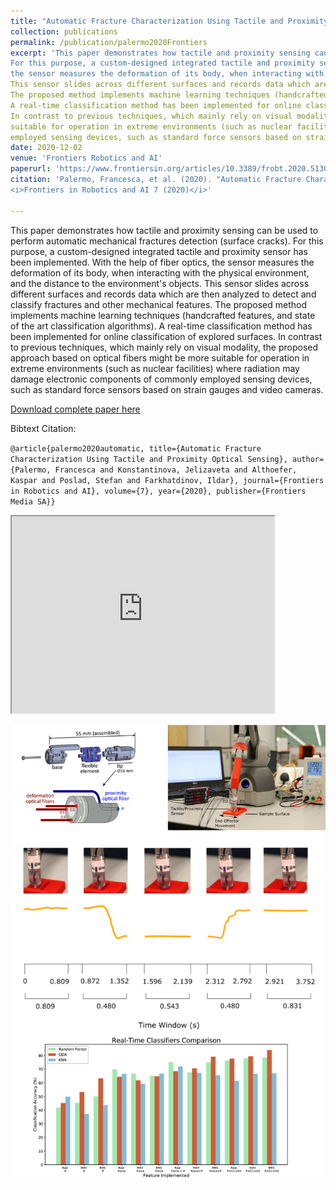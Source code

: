 ```yaml
---
title: "Automatic Fracture Characterization Using Tactile and Proximity Optical Sensing"
collection: publications
permalink: /publication/palermo2020Frontiers
excerpt: 'This paper demonstrates how tactile and proximity sensing can be used to perform automatic mechanical fractures detection (surface cracks). 
For this purpose, a custom-designed integrated tactile and proximity sensor has been implemented. With the help of fiber optics, 
the sensor measures the deformation of its body, when interacting with the physical environment, and the distance to the environment's objects. 
This sensor slides across different surfaces and records data which are then analyzed to detect and classify fractures and other mechanical features. 
The proposed method implements machine learning techniques (handcrafted features, and state of the art classification algorithms). 
A real-time classification method has been implemented for online classification of explored surfaces. 
In contrast to previous techniques, which mainly rely on visual modality, the proposed approach based on optical fibers might be more 
suitable for operation in extreme environments (such as nuclear facilities) where radiation may damage electronic components of commonly 
employed sensing devices, such as standard force sensors based on strain gauges and video cameras.'
date: 2020-12-02
venue: 'Frontiers Robotics and AI'
paperurl: 'https://www.frontiersin.org/articles/10.3389/frobt.2020.513004/full'
citation: 'Palermo, Francesca, et al. (2020). "Automatic Fracture Characterization Using Tactile and Proximity Optical Sensing" 
<i>Frontiers in Robotics and AI 7 (2020)</i>'

---
```

This paper demonstrates how tactile and proximity sensing can be used to perform automatic mechanical fractures detection (surface cracks). 
For this purpose, a custom-designed integrated tactile and proximity sensor has been implemented. With the help of fiber optics, 
the sensor measures the deformation of its body, when interacting with the physical environment, and the distance to the environment's objects. 
This sensor slides across different surfaces and records data which are then analyzed to detect and classify fractures and other mechanical features. 
The proposed method implements machine learning techniques (handcrafted features, and state of the art classification algorithms). 
A real-time classification method has been implemented for online classification of explored surfaces. 
In contrast to previous techniques, which mainly rely on visual modality, the proposed approach based on optical fibers might be more 
suitable for operation in extreme environments (such as nuclear facilities) where radiation may damage electronic components of commonly 
employed sensing devices, such as standard force sensors based on strain gauges and video cameras.

[Download complete paper here](https://www.frontiersin.org/articles/10.3389/frobt.2020.513004/full)


Bibtext Citation: 

`@article{palermo2020automatic, title={Automatic Fracture Characterization Using Tactile and Proximity Optical Sensing}, author={Palermo, Francesca and Konstantinova, Jelizaveta and Althoefer, Kaspar and Poslad, Stefan and Farkhatdinov, Ildar}, journal={Frontiers in Robotics and AI}, volume={7}, year={2020}, publisher={Frontiers Media SA}}`


<iframe width="420" height="315"
src="https://www.youtube.com/embed/EMC9P016eao"> 
</iframe>

![icra Image](https://github.com/francescapalermo/francescapalermo.github.io/blob/master/_publications/frontiers_2020.png?raw=true)